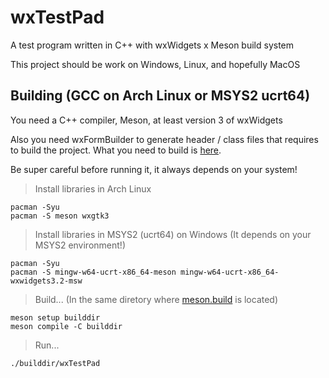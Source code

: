 # wxTestPad

A test program written in C++ with wxWidgets x Meson build system

This project should be work on Windows, Linux, and hopefully MacOS

## Building (GCC on Arch Linux or MSYS2 ucrt64)

You need a C++ compiler, Meson, at least version 3 of wxWidgets

Also you need wxFormBuilder to generate header / class files that requires to build the project. What you need to build is [here](/gui/buildergen/TpGUI.fbp).

Be super careful before running it, it always depends on your system!

> Install libraries in Arch Linux
```console
pacman -Syu
pacman -S meson wxgtk3
```

> Install libraries in MSYS2 (ucrt64) on Windows (It depends on your MSYS2 environment!)
```console
pacman -Syu
pacman -S mingw-w64-ucrt-x86_64-meson mingw-w64-ucrt-x86_64-wxwidgets3.2-msw
```

> Build... (In the same diretory where [meson.build](/meson.build) is located)
```console
meson setup builddir
meson compile -C builddir
```

> Run...
```console
./builddir/wxTestPad
```
